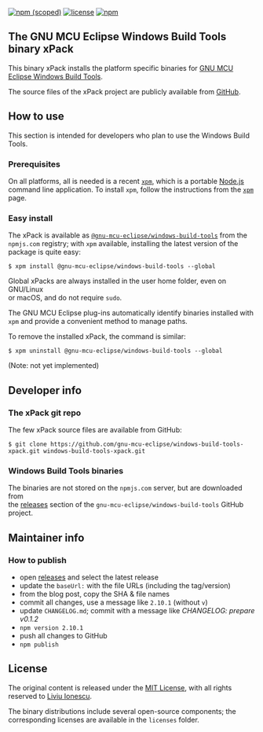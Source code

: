 [![npm (scoped)](https://img.shields.io/npm/v/@gnu-mcu-eclipse/windows-build-tools.svg)](https://www.npmjs.com/package/@gnu-mcu-eclipse/windows-build-tools) 
[![license](https://img.shields.io/github/license/gnu-mcu-eclipse/windows-build-tools-xpack.svg)](https://github.com/gnu-mcu-eclipse/windows-build-tools-xpack/blob/xpack/LICENSE) 
[![npm](https://img.shields.io/npm/dt/@gnu-mcu-eclipse/windows-build-tools.svg)](https://www.npmjs.com/package/@gnu-mcu-eclipse/windows-build-tools/)


## The GNU MCU Eclipse Windows Build Tools binary xPack

This binary xPack installs the platform specific binaries for
[GNU MCU Eclipse Windows Build Tools](https://github.com/gnu-mcu-eclipse/windows-build-tools).

The source files of the xPack project are publicly available from 
[GitHub](https://github.com/gnu-mcu-eclipse/windows-build-tools-xpack).

## How to use

This section is intended for developers who plan to use the 
Windows Build Tools.

### Prerequisites

On all platforms, all is needed is a recent 
[`xpm`](https://www.npmjs.com/package/xpm), which is a portable 
[Node.js](https://nodejs.org) command line application. To install 
`xpm`, follow the instructions from the 
[`xpm`](https://www.npmjs.com/package/xpm) page.

### Easy install

The xPack is available as 
[`@gnu-mcu-eclipse/windows-build-tools`](https://www.npmjs.com/package/gnu-mcu-eclipse/windows-build-tools)
from the `npmjs.com` registry; with `xpm` available, installing 
the latest version of the package is quite easy:

```console
$ xpm install @gnu-mcu-eclipse/windows-build-tools --global
```

Global xPacks are always installed in the user home folder, even on GNU/Linux  
or macOS, and do not require `sudo`.

The GNU MCU Eclipse plug-ins automatically identify binaries installed with
`xpm` and provide a convenient method to manage paths.

To remove the installed xPack, the command is similar:

```console
$ xpm uninstall @gnu-mcu-eclipse/windows-build-tools --global
```

(Note: not yet implemented)

## Developer info

### The xPack git repo

The few xPack source files are available from GitHub:

```console
$ git clone https://github.com/gnu-mcu-eclipse/windows-build-tools-xpack.git windows-build-tools-xpack.git
```

### Windows Build Tools binaries

The binaries are not stored on the `npmjs.com` server, but are downloaded from  
the [releases](https://github.com/gnu-mcu-eclipse/windows-build-tools/releases) 
section of the `gnu-mcu-eclipse/windows-build-tools` GitHub project.

## Maintainer info

### How to publish

* open [releases](https://github.com/gnu-mcu-eclipse/windows-build-tools/releases) 
and select the latest release
* update the `baseUrl:` with the file URLs (including the tag/version)
* from the blog post, copy the SHA & file names
* commit all changes, use a message like `2.10.1` (without `v`)
* update `CHANGELOG.md`; commit with a message like _CHANGELOG: prepare v0.1.2_
* `npm version 2.10.1`
* push all changes to GitHub
* `npm publish`

## License

The original content is released under the 
[MIT License](https://opensource.org/licenses/MIT), with all rights 
reserved to [Liviu Ionescu](https://github.com/ilg-ul).

The binary distributions include several open-source components; the
corresponding licenses are available in the `licenses`
folder.
